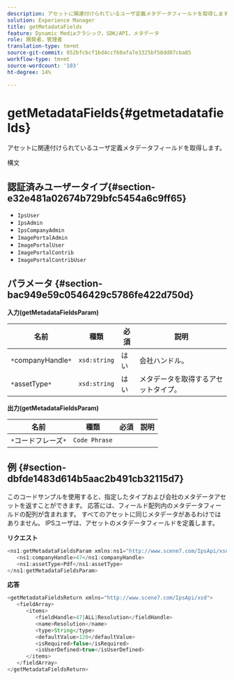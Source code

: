 ```yaml
---
description: アセットに関連付けられているユーザ定義メタデータフィールドを取得します。
solution: Experience Manager
title: getMetadataFields
feature: Dynamic Mediaクラシック，SDK/API，メタデータ
role: 開発者，管理者
translation-type: tm+mt
source-git-commit: 052bfcbcf1bd4ccf60afa7e3325bf58dd07cba85
workflow-type: tm+mt
source-wordcount: '103'
ht-degree: 14%

---
```



# getMetadataFields{#getmetadatafields}

アセットに関連付けられているユーザ定義メタデータフィールドを取得します。

構文

## 認証済みユーザータイプ{#section-e32e481a02674b729bfc5454a6c9ff65}

* `IpsUser`
* `IpsAdmin`
* `IpsCompanyAdmin`
* `ImagePortalAdmin`
* `ImagePortalUser`
* `ImagePortalContrib`
* `ImagePortalContribUser`

## パラメータ {#section-bac949e59c0546429c5786fe422d750d}

**入力(getMetadataFieldsParam)**

| 名前 | 種類 | 必須 | 説明 |
|---|---|---|---|
| `*`companyHandle`*` | `xsd:string` | はい | 会社ハンドル。 |
| `*`assetType`*` | `xsd:string` | はい | メタデータを取得するアセットタイプ。 |

**出力(getMetadataFieldsParam)**

| 名前 | 種類 | 必須 | 説明 |
|---|---|---|---|
| `*`コードフレーズ`*` | `Code Phrase` |  |  |

## 例 {#section-dbfde1483d614b5aac2b491cb32115d7}

このコードサンプルを使用すると、指定したタイプおよび会社のメタデータアセットを返すことができます。 応答には、フィールド配列内のメタデータフィールドの配列が含まれます。 すべてのアセットに同じメタデータがあるわけではありません。 IPSユーザは、アセットのメタデータフィールドを定義します。

**リクエスト**

```java
<ns1:getMetadataFieldsParam xmlns:ns1="http://www.scene7.com/IpsApi/xsd">
   <ns1:companyHandle>47</ns1:companyHandle>
   <ns1:assetType>Pdf</ns1:assetType>
</ns1:getMetadataFieldsParam>
```

**応答**

```java
<getMetadataFieldsReturn xmlns="http://www.scene7.com/IpsApi/xsd">
   <fieldArray>
      <items>
         <fieldHandle>47|ALL|Resolution</fieldHandle>
         <name>Resolution</name>
         <type>String</type>
         <defaultValue>120</defaultValue>
         <isRequired>false</isRequired>
         <isUserDefined>true</isUserDefined>
      </items>
   </fieldArray>
</getMetadataFieldsReturn>
```

